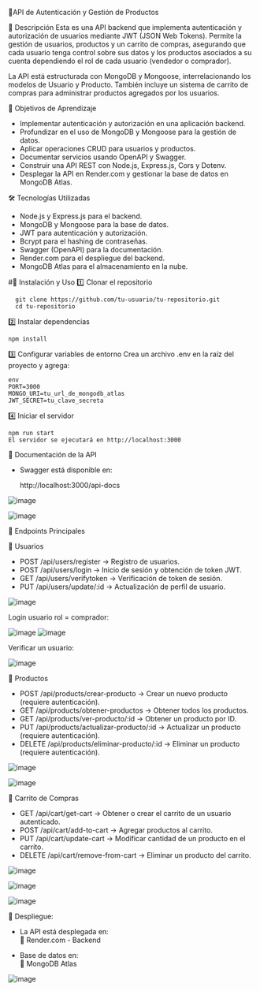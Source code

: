 🛒API de Autenticación y Gestión de Productos 

📌 Descripción
Esta es una API backend que implementa autenticación y autorización de usuarios mediante JWT (JSON Web Tokens). Permite la gestión de usuarios, productos y un carrito de compras, asegurando que cada usuario tenga control sobre sus datos y los productos asociados a su cuenta dependiendo el rol de cada usuario (vendedor o comprador).

La API está estructurada con MongoDB y Mongoose, interrelacionando los modelos de Usuario y Producto. También incluye un sistema de carrito de compras para administrar productos agregados por los usuarios.

🎯 Objetivos de Aprendizaje
- Implementar autenticación y autorización en una aplicación backend.
- Profundizar en el uso de MongoDB y Mongoose para la gestión de datos.
- Aplicar operaciones CRUD para usuarios y productos.
- Documentar servicios usando OpenAPI y Swagger.
- Construir una API REST con Node.js, Express.js, Cors y Dotenv.
- Desplegar la API en Render.com y gestionar la base de datos en MongoDB Atlas.
  
🛠️ Tecnologías Utilizadas
- Node.js y Express.js para el backend.
- MongoDB y Mongoose para la base de datos.
- JWT para autenticación y autorización.
- Bcrypt para el hashing de contraseñas.
- Swagger (OpenAPI) para la documentación.
- Render.com para el despliegue del backend.
- MongoDB Atlas para el almacenamiento en la nube.


#🚀 Instalación y Uso
1️⃣ Clonar el repositorio
    
      git clone https://github.com/tu-usuario/tu-repositorio.git
      cd tu-repositorio
      
2️⃣ Instalar dependencias

    npm install
    
3️⃣ Configurar variables de entorno
  Crea un archivo .env en la raíz del proyecto y agrega:

    env
    PORT=3000
    MONGO_URI=tu_url_de_mongodb_atlas
    JWT_SECRET=tu_clave_secreta
    
4️⃣ Iniciar el servidor
    
    npm run start
    El servidor se ejecutará en http://localhost:3000

📖 Documentación de la API
  - Swagger está disponible en:
    
    http://localhost:3000/api-docs
    
![image](https://github.com/user-attachments/assets/e7f38084-0715-4204-90f3-72e5d9dde860)

![image](https://github.com/user-attachments/assets/d8688b2f-971a-4735-bb18-70e410e7f50f)

📌 Endpoints Principales

🔹 Usuarios

- POST /api/users/register → Registro de usuarios.
- POST /api/users/login → Inicio de sesión y obtención de token JWT.
- GET /api/users/verifytoken → Verificación de token de sesión.
- PUT /api/users/update/:id → Actualización de perfil de usuario.

![image](https://github.com/user-attachments/assets/61661030-07fc-494d-9697-b036f7fa0a4c)
  
  Login usuario rol = comprador:
  
  ![image](https://github.com/user-attachments/assets/16f2b6e1-59ff-4b18-bf96-955a4cdafb0b)
  ![image](https://github.com/user-attachments/assets/afc388ce-f615-4504-93b0-dedb18efa55e)
    
  Verificar un usuario:
  
  ![image](https://github.com/user-attachments/assets/0ab5b157-475f-4271-b995-f98cc851ecfe)



🔹 Productos

- POST /api/products/crear-producto → Crear un nuevo producto (requiere autenticación).
- GET /api/products/obtener-productos → Obtener todos los productos.
- GET /api/products/ver-producto/:id → Obtener un producto por ID.
- PUT /api/products/actualizar-producto/:id → Actualizar un producto (requiere autenticación).
- DELETE /api/products/eliminar-producto/:id → Eliminar un producto (requiere autenticación).
  
![image](https://github.com/user-attachments/assets/e822ef6c-e9a3-4db9-97e9-ea89764f4b9e)
    
![image](https://github.com/user-attachments/assets/04ec2f59-d62a-493a-96ca-f654fa5b4aa5)


🔹 Carrito de Compras
- GET /api/cart/get-cart → Obtener o crear el carrito de un usuario autenticado.
- POST /api/cart/add-to-cart → Agregar productos al carrito.
- PUT /api/cart/update-cart → Modificar cantidad de un producto en el carrito.
- DELETE /api/cart/remove-from-cart → Eliminar un producto del carrito.
    
![image](https://github.com/user-attachments/assets/f141b8ea-dd01-4f0a-95fa-588dd93ef4bf)

![image](https://github.com/user-attachments/assets/6ec18b24-d6da-424c-971d-bd6caa6f13f8)

![image](https://github.com/user-attachments/assets/c9ae1745-8ac9-49b4-952f-20f04ffdd841)


🚀 Despliegue:

- La API está desplegada en:   
    🔗 Render.com - Backend
    
- Base de datos en:   
    🔗 MongoDB Atlas
  
![image](https://github.com/user-attachments/assets/4c3ccfcf-e2e8-46ac-b027-961b1658f271)
